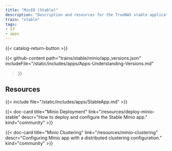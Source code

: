 ```yaml
---
title: "MinIO (Stable)"
description: "Description and resources for the TrueNAS stable application called MinIO."
train: "stable"
tags:
- s3
- apps
---
```


{{< catalog-return-button >}}

{{< github-content 
    path="trains/stable/minio/app_versions.json"
	includeFile="/static/includes/apps/Apps-Understanding-Versions.md"
>}}

## Resources

{{< include file="/static/includes/apps/StableApp.md" >}}

<div class="docs-sections">

{{< doc-card title="Minio Deployment" link="/resources/deploy-minio-stable"
descr="How to deploy and configure the Stable Minio app." kind="community" >}}

{{< doc-card title="Minio Clustering" link="/resources/minio-clustering"
descr="Configuring Minio app with a distributed clustering configuration." kind="community" >}}

</div>